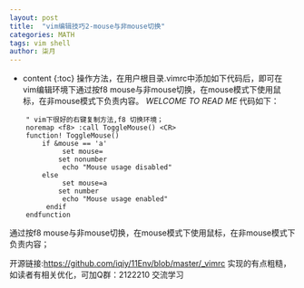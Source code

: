 ```yaml
---
layout: post
title:  "vim编辑技巧2-mouse与非mouse切换"
categories: MATH
tags: vim shell 
author: 柒月
---
```


* content
{:toc}
操作方法，在用户根目录.vimrc中添加如下代码后，即可在vim编辑环境下通过按f8 mouse与非mouse切换，在mouse模式下使用鼠标，在非mouse模式下负责内容。
*WELCOME TO READ ME*
代码如下：

```
    " vim下很好的右键复制方法,f8 切换环境；
    noremap <f8> :call ToggleMouse() <CR>
    function! ToggleMouse()
        if &mouse == 'a'
             set mouse=
            set nonumber
             echo "Mouse usage disabled"
        else
             set mouse=a
            set number
             echo "Mouse usage enabled"
         endif
    endfunction
```
通过按f8 mouse与非mouse切换，在mouse模式下使用鼠标，在非mouse模式下负责内容；

开源链接:https://github.com/iqiy/11Env/blob/master/_vimrc
实现的有点粗糙，如读者有相关优化，可加Q群：2122210 交流学习
